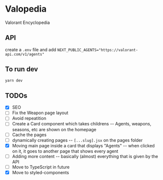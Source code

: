 # Valopedia

Valorant Encyclopedia

## API

create a `.env` file and add `NEXT_PUBLIC_AGENTS="https://valorant-api.com/v1/agents"`

## To run dev

```bash
yarn dev
```

## TODOs

- [x] SEO
- [ ] Fix the Weapon page layout
- [ ] Avoid repeatition
- [ ] Create a Card component which takes childrens -- Agents, weapons, seasons, etc are shown on the homepage
- [ ] Cache the pages
- [ ] dynamically creating pages -- `[...slug].jsx` on the pages folder
- [x] Moving main page inside a card that displays "Agents" -- when clicked on it, it goes to another page that shows every agent
- [ ] Adding more content -- basically (almost) everything that is given by the API
- [ ] Move to TypeScript in future
- [x] Move to styled-components
